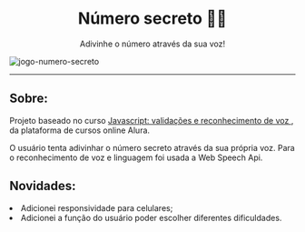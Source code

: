 <h1 align="center">Número secreto 🕵️‍♀️</h1>
<p align="center">Adivinhe o número através da sua voz!</p>

![jogo-numero-secreto](https://user-images.githubusercontent.com/114677025/235061495-02e1c2cc-785a-4f00-a150-7bf1853d3a3d.png)


<hr>

<h2>Sobre:</h2>
<p>Projeto baseado no curso <a href="https://cursos.alura.com.br/course/javascript-validacoes-reconhecimento-voz"> Javascript: validações e reconhecimento de voz </a>, da plataforma de cursos online Alura.</p>
<p>O usuário tenta adivinhar o número secreto através da sua própria voz. Para o reconhecimento de voz e linguagem foi usada a Web Speech Api.</p>
<h2>Novidades:</h2>
<li>Adicionei responsividade para celulares;</li>
<li>Adicionei a função do usuário poder escolher diferentes dificuldades.</li>
